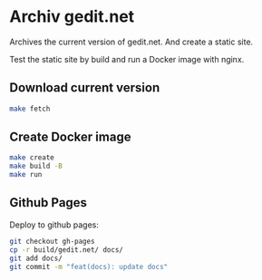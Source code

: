 # Archiv gedit.net

Archives the current version of gedit.net.
And create a static site.

Test the static site by build and run a Docker image with nginx.

## Download current version

```bash
make fetch
```

## Create Docker image

```bash
make create
make build -B
make run
```

## Github Pages

Deploy to github pages:

```bash
git checkout gh-pages
cp -r build/gedit.net/ docs/
git add docs/
git commit -m "feat(docs): update docs"
```
